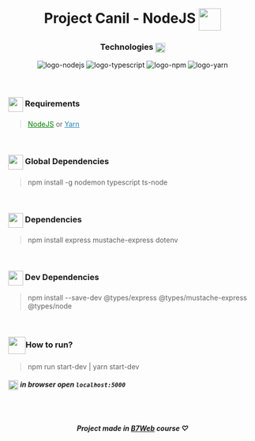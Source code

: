 <div>
<h1 align=center>Project Canil - NodeJS <img align=center width="45px" src="https://cdn3.emoji.gg/emojis/4408_nodejs.png"/></h1>
<h3 align=center>Technologies <img align=center width=20 src="https://cdn3.emoji.gg/emojis/8995-staff-icon.png"/></h3>
</div>

<div align=center>
<img src="https://img.shields.io/badge/Node.js-43853D?style=for-the-badge&logo=node.js&logoColor=white" alt="logo-nodejs">
<img src="https://img.shields.io/badge/TypeScript-007ACC?style=for-the-badge&logo=typescript&logoColor=white" alt="logo-typescript">
<img src="https://img.shields.io/badge/npm-CB3837?logo=npm&logoColor=fff&style=for-the-badge" alt="logo-npm">
<img src="https://img.shields.io/badge/Yarn-2C8EBB?logo=yarn&logoColor=fff&style=for-the-badge" alt="logo-yarn">
</div>

<br />
<br />

<h3><img src="https://cdn3.emoji.gg/emojis/5955-square-download-update.png" align=center width=30/> Requirements</h3>

> <a target="_blank" style="color: green" href="https://nodejs.org/">NodeJS</a> or <a target="_blank" style="color: #2188b6" href="https://yarnpkg.com/">Yarn</a>

<br />

<h3><img src="https://cdn3.emoji.gg/emojis/6047-clouddownload.png" align=center width=30/> Global Dependencies</h3>

> npm install -g nodemon typescript ts-node

<br />

<h3><img src="https://cdn3.emoji.gg/emojis/6047-clouddownload.png" align=center width=30/> Dependencies</h3>

> npm install express mustache-express dotenv

<br />

<h3><img src="https://cdn3.emoji.gg/emojis/6047-clouddownload.png" align=center width=30/> Dev Dependencies</h3>

> npm install --save-dev @types/express @types/mustache-express @types/node

<br />

<h3><img src="https://cdn3.emoji.gg/emojis/9718-sonic-tpose.png" align=center width=35/>How to run?</h3>

> npm run start-dev | yarn start-dev

###### <img src="https://cdn3.emoji.gg/emojis/6377-firefox.png" align=center width=20/>  **in browser open `localhost:5000`**

<br />

<h5 align=center>Project made in <a href="https://b7web.com.br/fullstack/" target="_blank">B7Web</a> course ♡</h5>
